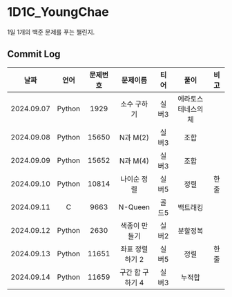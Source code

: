 # 1D1C_YoungChae
1일 1개의 백준 문제를 푸는 챌린지.  

## Commit Log
|날짜|언어|문제번호|문제이름|티어|풀이|비고|
|:---:|:---:|:---:|:---:|:---:|:---:|:---:|
|2024.09.07|Python|1929|소수 구하기|실버3|에라토스테네스의 체||
|2024.09.08|Python|15650|N과 M(2)|실버3|조합||
|2024.09.09|Python|15652|N과 M(4)|실버3|조합||
|2024.09.10|Python|10814|나이순 정렬|실버5|정렬|한줄|
|2024.09.11|C|9663|N-Queen|골드5|백트래킹||
|2024.09.12|Python|2630|색종이 만들기|실버2|분할정복||
|2024.09.13|Python|11651|좌표 정렬하기 2|실버5|정렬|한줄|
|2024.09.14|Python|11659|구간 합 구하기 4|실버3|누적합||